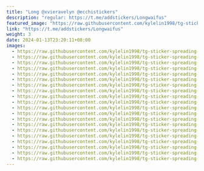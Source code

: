 ```yaml
---
title: "Long @xvieravelyn @ecchistickers"
description: "regular: https://t.me/addstickers/Longwaifus"
featured_image: "https://raw.githubusercontent.com/kylelin1998/tg-sticker-spreading-worldwide-images/main/img/7b07c753-6fe5-49e2-9854-917012f82e9f.jpg"
link: "https://t.me/addstickers/Longwaifus"
weight: 3
date: 2024-01-13T23:20:11+08:00
images:
  - https://raw.githubusercontent.com/kylelin1998/tg-sticker-spreading-worldwide-images/main/img/7b07c753-6fe5-49e2-9854-917012f82e9f.jpg
  - https://raw.githubusercontent.com/kylelin1998/tg-sticker-spreading-worldwide-images/main/img/3a2dd4fa-3882-4729-8cef-ae958397bd6a.jpg
  - https://raw.githubusercontent.com/kylelin1998/tg-sticker-spreading-worldwide-images/main/img/1a081c20-a28d-4544-b36f-69828e7f28ed.jpg
  - https://raw.githubusercontent.com/kylelin1998/tg-sticker-spreading-worldwide-images/main/img/9baccd60-2a94-44a8-8a24-096e10eb3593.jpg
  - https://raw.githubusercontent.com/kylelin1998/tg-sticker-spreading-worldwide-images/main/img/b89e49e5-c7d6-49a0-b567-35a75521ab95.jpg
  - https://raw.githubusercontent.com/kylelin1998/tg-sticker-spreading-worldwide-images/main/img/71036497-d294-41f3-a919-49d3ee1dfae9.jpg
  - https://raw.githubusercontent.com/kylelin1998/tg-sticker-spreading-worldwide-images/main/img/a81b348a-0c23-44d7-84a6-dc7f6890383c.jpg
  - https://raw.githubusercontent.com/kylelin1998/tg-sticker-spreading-worldwide-images/main/img/a031820f-8f51-4914-87b4-39196a202516.jpg
  - https://raw.githubusercontent.com/kylelin1998/tg-sticker-spreading-worldwide-images/main/img/60e7eab3-cb85-48a3-9d9d-3a1e1fbefb89.jpg
  - https://raw.githubusercontent.com/kylelin1998/tg-sticker-spreading-worldwide-images/main/img/0a0a0e7b-9cbe-4db5-9ef9-b07ee82e7efa.jpg
  - https://raw.githubusercontent.com/kylelin1998/tg-sticker-spreading-worldwide-images/main/img/ee1e168e-3c8a-4aab-b55c-4d73b624321b.jpg
  - https://raw.githubusercontent.com/kylelin1998/tg-sticker-spreading-worldwide-images/main/img/98eb412e-045f-4e4b-9344-8321070da550.jpg
  - https://raw.githubusercontent.com/kylelin1998/tg-sticker-spreading-worldwide-images/main/img/dabb687a-2d26-4912-a35d-75b7c1425baa.jpg
  - https://raw.githubusercontent.com/kylelin1998/tg-sticker-spreading-worldwide-images/main/img/e286c4f4-0092-4f0c-b840-700c27eda109.jpg
  - https://raw.githubusercontent.com/kylelin1998/tg-sticker-spreading-worldwide-images/main/img/4715edef-0b33-4478-b553-5f5ed5074da0.jpg
  - https://raw.githubusercontent.com/kylelin1998/tg-sticker-spreading-worldwide-images/main/img/c5534777-d5dc-43bd-91fc-cdf250dbc53d.jpg
  - https://raw.githubusercontent.com/kylelin1998/tg-sticker-spreading-worldwide-images/main/img/f6741d50-4268-43db-9390-b6909f9c512c.jpg
  - https://raw.githubusercontent.com/kylelin1998/tg-sticker-spreading-worldwide-images/main/img/cbe8678b-d60f-428c-bc96-0205a351729d.jpg
  - https://raw.githubusercontent.com/kylelin1998/tg-sticker-spreading-worldwide-images/main/img/195f6219-ec74-4709-ba53-0cdf2213a664.jpg
  - https://raw.githubusercontent.com/kylelin1998/tg-sticker-spreading-worldwide-images/main/img/8b369774-02af-4ae1-b704-9b88dd8b707b.jpg
---
```

